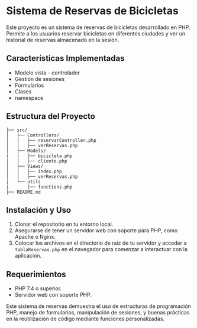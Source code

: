 # Sistema de Reservas de Bicicletas

Este proyecto es un sistema de reservas de bicicletas desarrollado en PHP. Permite a los usuarios reservar bicicletas en diferentes ciudades y ver un historial de reservas almacenado en la sesión.

## Características Implementadas

- Modelo vista - controlador
- Gestión de sesiones
- Formularios
- Clases
- namespace

## Estructura del Proyecto
```
├── src/
│   ├── Controllers/
│   |   ├── reservarController.php
│   |   ├── verReservas.php
│   ├── Models/
|   |   ├── bicicleta.php
|   |   ├── cliente.php
│   ├── Views/
│   |   ├── index.php
│   |   ├── verReservas.php
|   └── utils
|       ├── functions.php
├── README.md
```

## Instalación y Uso
1. Clonar el repositorio en tu entorno local.
2. Asegurarse de tener un servidor web con soporte para PHP, como Apache o Nginx.
3. Colocar los archivos en el directorio de raíz de tu servidor y acceder a `tablaReservas.php` en el navegador para comenzar a interactuar con la aplicación.

## Requerimientos
- PHP 7.4 o superior.
- Servidor web con soporte PHP.

Este sistema de reservas demuestra el uso de estructuras de programación PHP, manejo de formularios, manipulación de sesiones, y buenas prácticas en la reutilización de código mediante funciones personalizadas.
